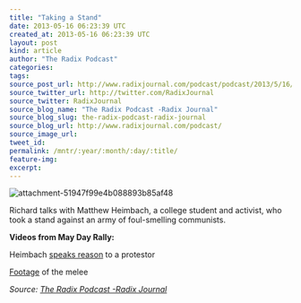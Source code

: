 ```yaml
---
title: "Taking a Stand"
date: 2013-05-16 06:23:39 UTC
created_at: 2013-05-16 06:23:39 UTC
layout: post
kind: article
author: "The Radix Podcast"
categories: 
tags: 
source_post_url: http://www.radixjournal.com/podcast/podcast/2013/5/16/taking-a-stand
source_twitter_url: http://twitter.com/RadixJournal
source_twitter: RadixJournal
source_blog_name: "The Radix Podcast -Radix Journal"
source_blog_slug: the-radix-podcast-radix-journal
source_blog_url: http://www.radixjournal.com/podcast/
source_image_url: 
tweet_id:
permalink: /mntr/:year/:month/:day/:title/
feature-img: 
excerpt:
---
```

<img class="thumb-image" alt="attachment-51947f99e4b088893b85af48" src="https://static1.squarespace.com/static/51c946cde4b0f05142538988/5298e223e4b008c3d680f470/5298e258e4b008c3d680f6b3/1385751303405/anti-white-wendy.jpg?format=1000w">
          
        

        

      
    
    
  






<p>Richard talks with Matthew Heimbach, a college student and activist, who took a stand against an army of foul-smelling communists.  </p><p><strong>Videos from May Day Rally:</strong></p><p>Heimbach <a href="http://www.youtube.com/watch?v=HMemy9ZjDJE">speaks reason</a> to a protestor</p><p><a href="http://www.youtube.com/watch?v=IqcxS6YuRkk">Footage</a> of the melee</p><div class="">
    <i>Source: <a href="http://www.radixjournal.com/podcast/">The Radix Podcast -Radix Journal</a></i>
</div>
